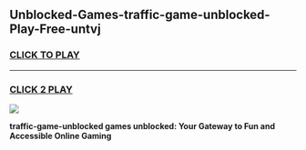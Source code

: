 
## Unblocked-Games-traffic-game-unblocked-Play-Free-untvj
<h3>
<a href="https://premium76.site?title=traffic-game-unblocked&ref=22A">CLICK TO PLAY</a></h3>
<hr>

<h3>
<a href="https://premium76.site?title=traffic-game-unblocked&ref=22A">CLICK 2 PLAY</a>
  
</h3>

<a href="https://premium76.site?title=traffic-game-unblocked&ref=22A"><img src="https://clearcache.store/games.png"></a>


**traffic-game-unblocked games unblocked: Your Gateway to Fun and Accessible Online Gaming**
